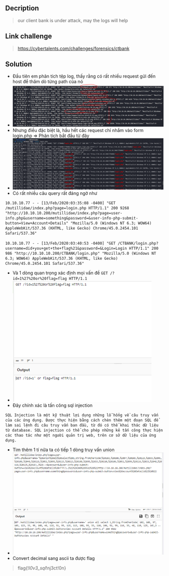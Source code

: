 ## Decription
> our client bank is under attack, may the logs will help
## Link challenge
> https://cybertalents.com/challenges/forensics/ctbank
## Solution
- Đầu tiên em phân tích tệp log, thấy rằng có rất nhiều request gửi đến host để thăm dò từng path của nó 
- ![image](image/1.PNG)
- Nhưng điều đặc biệt là, hầu hết các request chỉ nhắm vào form login.php => Phân tích bắt đầu từ đây
- ![image](image/2.PNG)
- Có rất nhiều câu query rất đáng ngờ như 
```
10.10.10.77 - - [13/Feb/2020:03:35:08 -0400] "GET /mutillidae/index.php?page=login.php HTTP/1.1" 200 9268 "http://10.10.10.200/mutillidae/index.php?page=user-info.php&username=something&password=&user-info-php-submit-button=View+Account+Details" "Mozilla/5.0 (Windows NT 6.3; WOW64) AppleWebKit/537.36 (KHTML, like Gecko) Chrome/45.0.2454.101 Safari/537.36"

10.10.10.77 - - [13/Feb/2020:03:40:53 -0400] "GET /CTBANK/login.php?username=did+you+get+the+flag%21&password=&Login=Login HTTP/1.1" 200 986 "http://10.10.10.200/CTBANK/login.php" "Mozilla/5.0 (Windows NT 6.3; WOW64) AppleWebKit/537.36 (KHTML, like Gecko) Chrome/45.0.2454.101 Safari/537.36"

```
- Và 1 dòng quan trọng xác định mọi vấn đề `GET /?id=1%27%20or%20flag=flag HTTP/1.1`
- ![image](image/3.PNG)
- Đây chính xác là tấn công sql injection
```
SQL Injection là một kỹ thuật lợi dụng những lỗ hổng về câu truy vấn của các ứng dụng. Được thực hiện bằng cách chèn thêm một đoạn SQL để làm sai lệnh đi câu truy vấn ban đầu, từ đó có thể khai thác dữ liệu từ database. SQL injection có thể cho phép những kẻ tấn công thực hiện các thao tác như một người quản trị web, trên cơ sở dữ liệu của ứng dụng.
```
- Tìm thêm 1 tí nữa ta có tiếp 1 dòng truy vấn union
- ![image](image/4.PNG)
- Convert decimal sang ascii ta được flag 
> flag{!_l0v3_sql_!nj3ct!0n}